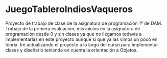 # JuegoTableroIndiosVaqueros
Proyecto de trabajo de clase de la asignatura de programación 1º de DAM. 
Trabajo de la primera evaluación, mis inicios en la asignatura de programación desde 0 y sin clases ya que no llegamos todavía a implementarlas en este proyecto aunque si que 
ya las vimos un poco en teoría.
Iré actualizando el proyecto a lo largo del curso para implementar clases y diseñarlo teniendo en cuenta la orientación a Objetos.
